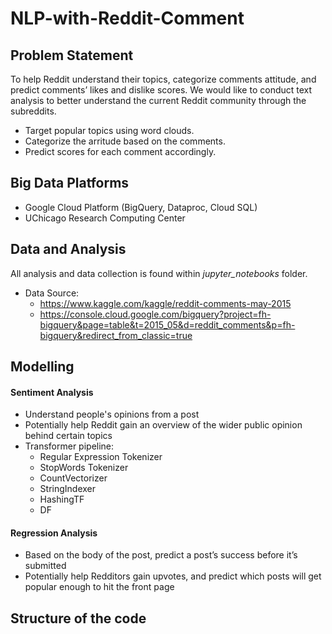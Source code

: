 # NLP-with-Reddit-Comment

## Problem Statement
To help Reddit understand their topics, categorize comments attitude, and predict comments’ likes and dislike scores. We would like to conduct text analysis to better understand the current Reddit community through the subreddits. 
* Target popular topics using word clouds.
* Categorize the arritude based on the comments.
* Predict scores for each comment accordingly.

## Big Data Platforms
* Google Cloud Platform (BigQuery, Dataproc, Cloud SQL)
* UChicago Research Computing Center

## Data and Analysis
All analysis and data collection is found within *jupyter_notebooks* folder.
* Data Source:
  * https://www.kaggle.com/kaggle/reddit-comments-may-2015 
  * https://console.cloud.google.com/bigquery?project=fh-bigquery&page=table&t=2015_05&d=reddit_comments&p=fh-bigquery&redirect_from_classic=true 

## Modelling
#### Sentiment Analysis
* Understand people's opinions from a post
* Potentially help Reddit gain an overview of the wider public opinion behind certain topics
* Transformer pipeline:
  * Regular Expression Tokenizer
  * StopWords Tokenizer
  * CountVectorizer
  * StringIndexer
  * HashingTF
  * DF

#### Regression Analysis
* Based on the body of the post, predict a post’s success before it’s submitted
* Potentially help Redditors gain upvotes, and predict which posts will get popular enough to hit the front page

## Structure of the code
